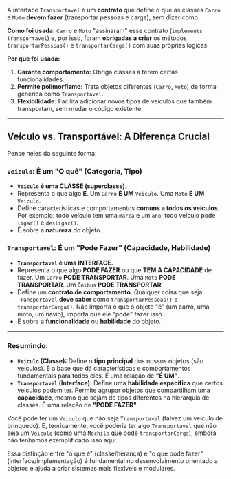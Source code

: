 A interface `Transportavel` é um **contrato** que define o que as classes `Carro` e `Moto` **devem fazer** (transportar pessoas e carga), sem dizer como.

**Como foi usada:** `Carro` e `Moto` "assinaram" esse contrato (`implements Transportavel`) e, por isso, foram **obrigadas a criar** os métodos `transportarPessoas()` e `transportarCarga()` com suas próprias lógicas.

**Por que foi usada:**
1.  **Garante comportamento:** Obriga classes a terem certas funcionalidades.
2.  **Permite polimorfismo:** Trata objetos diferentes (`Carro`, `Moto`) de forma genérica como `Transportavel`.
3.  **Flexibilidade:** Facilita adicionar novos tipos de veículos que também transportam, sem mudar o código existente.
---

## Veículo vs. Transportável: A Diferença Crucial

Pense neles da seguinte forma:

### `Veiculo`: É um "O quê" (Categoria, Tipo)

* **`Veiculo` é uma CLASSE (superclasse).**
* Representa o que algo **É**. Um `Carro` **É UM** `Veiculo`. Uma `Moto` **É UM** `Veiculo`.
* Define características e comportamentos **comuns a todos os veículos**. Por exemplo: todo veículo tem uma `marca` e um `ano`, todo veículo pode `ligar()` e `desligar()`.
* É sobre a **natureza** do objeto.

### `Transportavel`: É um "Pode Fazer" (Capacidade, Habilidade)

* **`Transportavel` é uma INTERFACE.**
* Representa o que algo **PODE FAZER** ou que **TEM A CAPACIDADE** de fazer. Um `Carro` **PODE TRANSPORTAR**. Uma `Moto` **PODE TRANSPORTAR**. Um `Ônibus` **PODE TRANSPORTAR**.
* Define um **contrato de comportamento**. Qualquer coisa que seja `Transportavel` **deve saber** como `transportarPessoas()` e `transportarCarga()`. Não importa o que o objeto "é" (um carro, uma moto, um navio), importa que ele "pode" fazer isso.
* É sobre a **funcionalidade** ou **habilidade** do objeto.

---

### Resumindo:

* **`Veiculo` (Classe):** Define o **tipo principal** dos nossos objetos (são veículos). É a base que dá características e comportamentos fundamentais para todos eles. É uma relação de **"É UM"**.
* **`Transportavel` (Interface):** Define uma **habilidade específica** que certos veículos podem ter. Permite agrupar objetos que compartilham uma **capacidade**, mesmo que sejam de tipos diferentes na hierarquia de classes. É uma relação de **"PODE FAZER"**.

Você pode ter um `Veiculo` que não seja `Transportavel` (talvez um veículo de brinquedo). E, teoricamente, você poderia ter algo `Transportavel` que não seja um `Veiculo` (como uma `Mochila` que pode `transportarCarga`), embora não tenhamos exemplificado isso aqui.

Essa distinção entre "o que é" (classe/herança) e "o que pode fazer" (interface/implementação) é fundamental no desenvolvimento orientado a objetos e ajuda a criar sistemas mais flexíveis e modulares.
